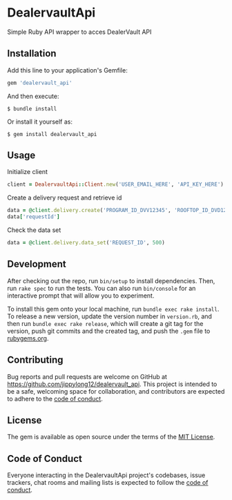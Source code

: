 # DealervaultApi

Simple Ruby API wrapper to acces DealerVault API

## Installation

Add this line to your application's Gemfile:

```ruby
gem 'dealervault_api'
```

And then execute:

```shell
$ bundle install
```

Or install it yourself as:

```shell
$ gem install dealervault_api
```

## Usage

Initialize client
    
```ruby
client = DealervaultApi::Client.new('USER_EMAIL_HERE', 'API_KEY_HERE') # the token will be retrieved
```

Create a delivery request and retrieve id
```ruby
data = @client.delivery.create('PROGRAM_ID_DVV12345', 'ROOFTOP_ID_DVD12345', 'FILE_TYPE', 'TYPE')
data['requestId']
```

Check the data set

```ruby 
data = @client.delivery.data_set('REQUEST_ID', 500)
```



## Development
After checking out the repo, run `bin/setup` to install dependencies. Then, run `rake spec` to run the tests. You can also run `bin/console` for an interactive prompt that will allow you to experiment.

To install this gem onto your local machine, run `bundle exec rake install`. To release a new version, update the version number in `version.rb`, and then run `bundle exec rake release`, which will create a git tag for the version, push git commits and the created tag, and push the `.gem` file to [rubygems.org](https://rubygems.org).

## Contributing

Bug reports and pull requests are welcome on GitHub at https://github.com/jippylong12/dealervault_api. This project is intended to be a safe, welcoming space for collaboration, and contributors are expected to adhere to the [code of conduct](https://github.com/jippylong12/dealervault_api/blob/master/CODE_OF_CONDUCT.md).

## License

The gem is available as open source under the terms of the [MIT License](https://opensource.org/licenses/MIT).

## Code of Conduct

Everyone interacting in the DealervaultApi project's codebases, issue trackers, chat rooms and mailing lists is expected to follow the [code of conduct](https://github.com/jippylong12/dealervault_api/blob/master/CODE_OF_CONDUCT.md).
